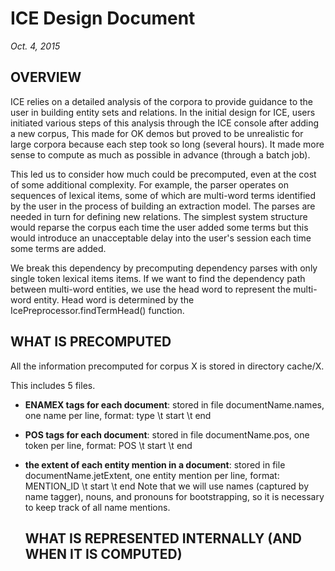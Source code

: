 <!--
IcePreprocessor calls
	parseDocument calls
		parseSentence(doc,span,relations) calls
			parseSentence(doc,span,relations,false)

so .dep file presumably does not include transformations
-->

# ICE Design Document                                    

*Oct. 4, 2015*

## OVERVIEW

ICE relies on a detailed analysis of the corpora to provide guidance to
the user in building entity sets and relations. In the initial design for ICE,
users initiated various steps of this analysis through the ICE console after
adding a new corpus,  This made for OK demos but proved to be unrealistic for
large corpora because each step took so long (several hours).  It made more
sense to compute as much as possible in advance (through a batch job).

This led us to consider how much could be precomputed, even at the cost of some
additional complexity.  For example, the parser operates on sequences of lexical
items, some of which are multi-word terms identified by the user in the process
of building an extraction model. The parses are needed in turn for defining new
relations. The simplest system structure would reparse the corpus each time the
user added some terms but this would introduce an unacceptable delay into the
user's session each time some terms are added.

We break this dependency by precomputing dependency parses with only single token
lexical items items. If we want to find the dependency path between multi-word 
entities, we use the head word to represent the multi-word entity. Head word
is determined by the IcePreprocessor.findTermHead() function.

<!--
R: ?? do I have this correct  ?? do you update the parses using the terms

Y: Yes you are correct. I added more comments above.
-->

## WHAT IS PRECOMPUTED 

All the information precomputed for corpus X is stored in directory cache/X.

This includes 5 files.

* __ENAMEX tags for each document__:
  stored in file documentName.names,
  one name per line, format:  type \t start \t end

* __POS tags for each document__:
  stored in file documentName.pos,
  one token per line, format:  POS \t start \t end
  
* __the extent of each entity mention in a document__:
  stored in file documentName.jetExtent,
  one entity mention per line, format: MENTION_ID \t start \t end
  Note that we will use names (captured by name tagger), nouns,
  and pronouns for bootstrapping, so it is necessary to keep track
  of all name mentions.
  <!--
   ?? have to explain purpose
-->

* __dependency parse of each document__:
  stored in file documentName.dep
  
* __Ace document produced by AceJet__:
  stored in file documentName.ace
  
## WHAT IS COMPUTED BASED ON PRECOMPUTED INFORMATION

The following files are computed based on the precomputed information.
Note that after preprocessing, ICE will try to generate initial versions
of these files. However, unlike precomputed files that never change after
preprocessing, the user can regenerate the following files any time.

* __the count of each possible term in each document__:

* __aggregate term counts over the corpus__:
  stored in file counts

* __dependency paths over the corpus__:

    - file Relations:  dependency paths between entities,
                     including endpoints, with frequency count
                     
    - file RelationRepr: typed dependency paths with linearization
                     and single example
                     
    - file Relationtypes:  typed dependency paths with frequencies, ranked
    
    - file Relationtypes.source.dict:  typed dependency paths with
                     frequency and single example, ranked 
    
<!--
    R:?? why all four
      ?? when are they generated
      
    Y: At first we only have Relations and Relationtypes. Then to add tooltip, we have
    Relationtypes.source.dict. Finally have have RelationRepr that tries to be a one-stop
    shop for all path information. We should try to at least stop generating 
    Relationtypes.source.dict as it is mostly redundant. Relations and Relationtypes makes 
    Bootstrap cleaner, so we probably want to keep them for now.
-->

<!--
?? context vectors for terms updated when terms are updated
-->

## WHAT IS REPRESENTED INTERNALLY (AND WHEN IT IS COMPUTED)

